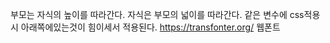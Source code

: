 부모는 자식의 높이를 따라간다. 
자식은 부모의 넓이를 따라간다. 
같은 변수에 css적용시 아래쪽에있는것이 힘이세서 적용된다.
https://transfonter.org/ 웹폰트
